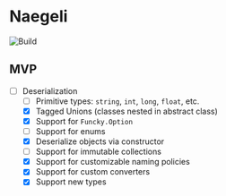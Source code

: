 # Naegeli
![Build](https://github.com/bash/nageli/workflows/Build/badge.svg)

## MVP
* [ ] Deserialization
  * [ ] Primitive types: `string`, `int`, `long`, `float`, etc.
  * [x] Tagged Unions (classes nested in abstract class)
  * [x] Support for `Funcky.Option`
  * [ ] Support for enums
  * [x] Deserialize objects via constructor
  * [ ] Support for immutable collections
  * [x] Support for customizable naming policies
  * [x] Support for custom converters
  * [x] Support new types
